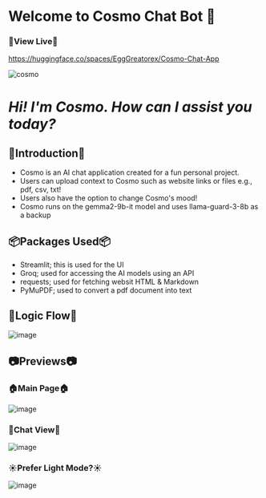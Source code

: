 # Welcome to Cosmo Chat Bot 🥳

### 🚀View Live🚀
https://huggingface.co/spaces/EggGreatorex/Cosmo-Chat-App

![cosmo](https://github.com/user-attachments/assets/36f0f914-0296-49c3-9440-eb463563b6a8)

# _Hi! I'm Cosmo. How can I assist you today?_

## 👋Introduction👋
- Cosmo is an AI chat application created for a fun personal project.
- Users can upload context to Cosmo such as website links or files e.g., pdf, csv, txt!
- Users also have the option to change Cosmo's mood!
- Cosmo runs on the gemma2-9b-it model and uses llama-guard-3-8b as a backup

## 📦Packages Used📦
- Streamlit; this is used for the UI
- Groq; used for accessing the AI models using an API
- requests; used for fetching websit HTML & Markdown
- PyMuPDF; used to convert a pdf document into text 

## 🧠Logic Flow🧠
![image](https://github.com/user-attachments/assets/77c9a029-0dcc-403a-a8d1-abdee8d6cdbc)


## 📷Previews📷
### 🏠Main Page🏠
![image](https://github.com/user-attachments/assets/6b497aac-f242-4d99-8754-92746bfdada6)



### 💭Chat View💭
![image](https://github.com/user-attachments/assets/21dc29e0-43dc-4295-906e-88a161ab9980)


### ☀️Prefer Light Mode?☀️
![image](https://github.com/user-attachments/assets/dbcd15e3-7884-42cf-a343-09bca6d20af5)




